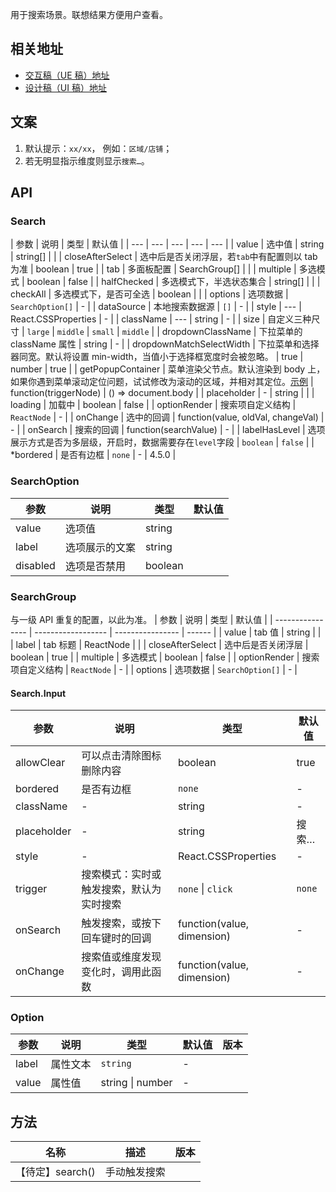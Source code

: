 用于搜索场景。联想结果方便用户查看。
## 相关地址
- [交互稿（UE 稿）地址](http://192.168.1.90/%E5%8D%97%E8%AE%AF%E7%BB%84%E4%BB%B6%E8%AE%BE%E8%AE%A1%E7%A8%BF/V3/ECRP%E7%BB%84%E4%BB%B6%E5%BA%93/ECRP%E7%BB%84%E4%BB%B6-UE/#g=1&p=%E6%90%9C%E7%B4%A2)
- [设计稿（UI 稿）地址](http://192.168.1.90/%E5%8D%97%E8%AE%AF%E7%BB%84%E4%BB%B6%E8%AE%BE%E8%AE%A1%E7%A8%BF/V3/ECRP%E7%BB%84%E4%BB%B6%E5%BA%93/ECRP%E7%BB%84%E4%BB%B6-UI/#s20)
## 文案
1. 默认提示：`xx/xx`， 例如：`区域/店铺`；
2. 若无明显指示维度则显示`搜索…`。
## API
### Search
| 参数 | 说明 | 类型 | 默认值 |
| --- | --- | --- | --- | --- |
| value | 选中值 | string \| string[] |  |
| closeAfterSelect | 选中后是否关闭浮层，若`tab`中有配置则以 tab 为准 | boolean | true |
| tab | 多面板配置 | SearchGroup[] |  |
| multiple | 多选模式 | boolean | false |
| halfChecked | 多选模式下，半选状态集合 | string[] |  |
| checkAll | 多选模式下，是否可全选 | boolean |  |
| options | 选项数据 | `SearchOption[]` | - |
| dataSource | 本地搜索数据源 | `[]` | - |
| style | --- | React.CSSProperties | - |
| className | --- | string | - |
| size | 自定义三种尺寸 | `large` \| `middle` \| `small` | `middle` |
| dropdownClassName | 下拉菜单的 className 属性 | string | - |
| dropdownMatchSelectWidth | 下拉菜单和选择器同宽。默认将设置 min-width，当值小于选择框宽度时会被忽略。 | true \| number | true |
| getPopupContainer | 菜单渲染父节点。默认渲染到 body 上，如果你遇到菜单滚动定位问题，试试修改为滚动的区域，并相对其定位。[示例](https://codepen.io/afc163/pen/zEjNOy?editors=0010) | function(triggerNode) | () => document.body |
| placeholder | - | string |  |
| loading | 加载中 | boolean | false |
| optionRender | 搜索项自定义结构 | `ReactNode` | - |
| onChange | 选中的回调 | function(value, oldVal, changeVal) | - |
| onSearch | 搜索的回调 | function(searchValue) | - |
| labelHasLevel | 选项展示方式是否为多层级，开启时，数据需要存在`level`字段 | `boolean` | `false` |
| \*bordered | 是否有边框 | `none` | - | 4.5.0 |
### SearchOption
| 参数     | 说明           | 类型    | 默认值 |
| -------- | -------------- | ------- | ------ |
| value    | 选项值         | string  |        |
| label    | 选项展示的文案 | string  |        |
| disabled | 选项是否禁用   | boolean |        |
### SearchGroup
与一级 API 重复的配置，以此为准。
| 参数             | 说明               | 类型             | 默认值 |
| ---------------- | ------------------ | ---------------- | ------ |
| value            | tab 值             | string           |        |
| label            | tab 标题           | ReactNode        |        |
| closeAfterSelect | 选中后是否关闭浮层 | boolean          | true   |
| multiple         | 多选模式           | boolean          | false  |
| optionRender     | 搜索项自定义结构   | `ReactNode`      | -      |
| options          | 选项数据           | `SearchOption[]` | -      |
#### Search.Input
| 参数        | 说明                                     | 类型                       | 默认值 |
| ----------- | ---------------------------------------- | -------------------------- | ------ |
| allowClear  | 可以点击清除图标删除内容                 | boolean                    | true   |
| bordered    | 是否有边框                               | `none`                     | -      |
| className   | -                                        | string                     | -      |
| placeholder | -                                        | string                     | 搜索…  |
| style       | -                                        | React.CSSProperties        | -      |
| trigger     | 搜索模式：实时或触发搜索，默认为实时搜索 | `none` \| `click`          | `none` |
| onSearch    | 触发搜索，或按下回车键时的回调           | function(value, dimension) | -      |
| onChange    | 搜索值或维度发现变化时，调用此函数       | function(value, dimension) | -      |
### Option
| 参数  | 说明     | 类型             | 默认值 | 版本 |
| ----- | -------- | ---------------- | ------ | ---- |
| label | 属性文本 | `string`         | -      |      |
| value | 属性值   | string \| number | -      |      |
## 方法
| 名称             | 描述         | 版本 |
| ---------------- | ------------ | ---- |
| 【待定】search() | 手动触发搜索 |      |
